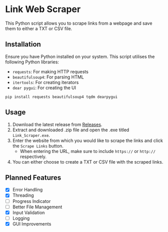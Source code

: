# Link Web Scraper

This Python script allows you to scrape links from a webpage and save them to either a TXT or CSV file.

## Installation

Ensure you have Python installed on your system. This script utilises the following Python libraries:

- `requests`: For making HTTP requests
- `beautifulsoup4`: For parsing HTML
- `itertools`: For creating iterators
- `dear pygui`: For creating the UI

`pip install requests beautifulsoup4 tqdm dearpygui`

## Usage

1. Download the latest release from [Releases](https://github.com/DJFox11/python-link-scraper/releases/tag/master).
2. Extract and downloaded .zip file and open the .exe titled `Link_Scraper.exe`.
3. Enter the website from which you would like to scrape the links and click the `Scrape Links` button.
    - When entering the URL, make sure to include `https://` or `http://` respectively.
4. You can either choose to create a TXT or CSV file with the scraped links.

## Planned Features

- [x] Error Handling
- [x] Threading
- [ ] Progress Indicator
- [ ] Better File Management
- [x] Input Validation
- [ ] Logging
- [x] GUI Improvements
